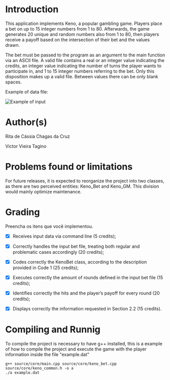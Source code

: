 # Introduction

This application implements Keno, a popular gambling game. Players place a bet on up to 15 integer numbers from 1 to 80. Afterwards, the game generates 20 unique and random numbers also from 1 to 80, then players receive a payoff based on the intersection of their bet and the values drawn.

The bet must be passed to the program as an argument to the main function via an ASCII file. A valid file contains a real or an integer value indicating the credits, an integer value indicating the number of turns the player wants to participate in, and 1 to 15 integer numbers referring to the bet. Only this disposition makes up a valid file. Between values there can be only blank spaces.

Example of data file:

![Example of input](/img/expected-input.png)

# Author(s)

Rita de Cássia Chagas da Cruz

Victor Vieira Tagino

# Problems found or limitations

For future releases, it is expected to reorganize the project into two classes, as there are two perceived entities: Keno_Bet and Keno_GM. This division would mainly optimize maintenance.

# Grading

Preencha os itens que você implementou.

- [X] Receives input data via command line (5 credits);
- [X] Correctly handles the input bet file, treating both regular and problematic cases accordingly (20 credits);
- [X] Codes correctly the KenoBet class, according to the description provided in Code 1 (25 credits);
- [X] Executes correctly the amount of rounds defined in the input bet file (15 credits);
- [X] Identifies correctly the hits and the player’s payoff for every round (20 credits);
- [X] Displays correctly the information requested in Section 2.2 (15 credits).


# Compiling and Runnig

To compile the project is necessary to have g++ installed, this is a example of how to compile the project and execute the game with the player information inside the file "example.dat"

```
g++ source/core/main.cpp source/core/keno_bet.cpp source/core/keno_common.h -o a
./a example.dat
```
